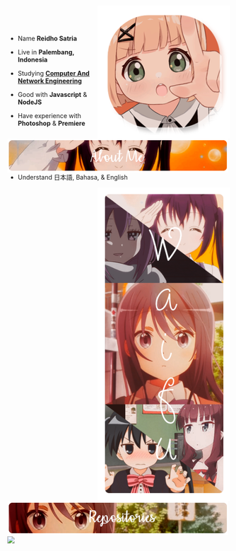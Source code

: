 <div>
<img src="./img/Profile.png" width="300" align="right" />

<img src="./img/AboutMe.png" width="500" align="left" />
<br />
<br />
<br />

- Name **Reidho Satria**

- Live in **Palembang, Indonesia**

- Studying [**Computer And Network Engineering**](https://smkn4palembang.sch.id/)

- Good with **Javascript** & **NodeJS**

- Have experience with **Photoshop** & **Premiere**

- Understand 日本語, Bahasa, & English

<img src="./img/Waifu.png" width="300" align="right" />

<img src="./img/Repo.png" width="500" />
<img src="https://metrics.lecoq.io/Eilaluth?template=classic&base.header=0&base.activity=0&base.community=0&base.repositories=0&base.metadata=0&repositories=1&repositories=100&repositories.batch=100&repositories.forks=false&repositories.affiliations=owner&repositories.featured=Eilaluth%2FAyano%2CEilaluth%2FKyoko%2CEilaluth%2FKanna%2CEilaluth%2FHotaru%2CEilaluth%2FMocha&config.timezone=Asia%2FJakart"  />
</div>
